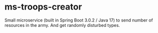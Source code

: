 # ms-troops-creator

Small microservice (built in Spring Boot 3.0.2 / Java 17) to send number of resources in the army. And get randomly disturbed types.


